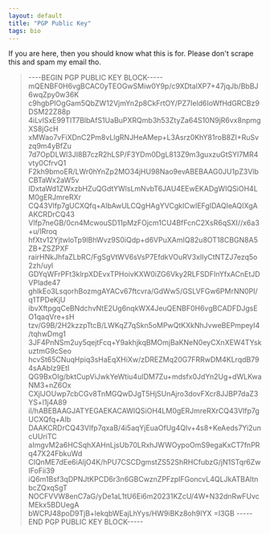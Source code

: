 ```yaml
---
layout: default
title: "PGP Public Key"
tags: bio 
---
```

If you are here, then you should know what this is for. Please don't scrape this and spam my email tho.

>----BEGIN PGP PUBLIC KEY BLOCK-----
mQENBF0H6vgBCAC0yTEOGwSMiw0Y9p/c9XDtalXP7+47jqJb/BbBJ6wqZpy0w36K
c9hgbPIOgGam5QbZW12VjmYn2p8CkFrtOY/PZ7Ield6IoWfHdGRCBz9DSM22Z88p
4iLvISxE99TIT7BlbAfS1UaBuPXRQmb3h53ZtyZa64S10N9jR6vx8npmgXS8jGcH
xMWao7vFiXDnC2Pm8vLlgRNJHeAMep+L3Asrz0KhY81roB8ZI+RuSvzq9m4yBfZu
7d7OpDLWl3JI8B7czR2hLSP/F3YDm0DgL813Z9m3guxzuGtSYl7MR4vty0CfrvQ1
F2kh9bmoER/LWr0hYnZp2MO34jHU98Nao9evABEBAAG0JU1pZ3VlbCBTaWx2aW5v
IDxtaWd1ZWxzbHZuQGdtYWlsLmNvbT6JAU4EEwEKADgWIQSiOH4LM0gERJmreRXr
CQ43Vlfp7gUCXQfq+AIbAwULCQgHAgYVCgkICwIEFgIDAQIeAQIXgAAKCRDrCQ43
Vlfp7neGB/0cn4McwouSD11pMzFOjcm1CU4BfFcnC2XsR6qSXI//x6a3+u/IRroq
hfXtv12YjtwloTp9lBhWvz9S0iQdp+d6VPuXAmIQ82u8OT18CBGN8A5ZB+ZSZPXF
rairHNkJhfaZLbRC/FgSgVtWV6sVsP7EfdkVOuRV3xlIyCtNTZJ7ezq5o2zh/uyl
GDYqWFrPFt3klrpXDEvxTPHoivKXW0iZG6Vky2RLFSDFInYfxACnEtJDVPlade47
ghlkEo3LsqorhBozmgAYACv67ftcvra/GdWw5/GSLVFGw6PMrNN0PI/q1TPDeKjU
ibvXftpgqCeBNdchvNtE2Ug6nqkWX4JeuQENBF0H6vgBCADFDJgsEO1qaqVre+sH
tzv/G9B/2H2kzzpTtcB/LWKqZ7qSkn5oMPwQtKXkNhJvweBEPmpeyI4/tqhwDmg1
3JF4PnNSm2uy5qejtFcq+Y9akhjkqBMOmjBaKNeN0eyCXnXEW4TYskuztmG9cSeo
hcvSt65CNuqHpiq3sHaEqXHiXw/zDREZMq20G7FRRwDM4KLrqdB794sAAbIz9EtI
QG9BxOIg/bktCupViJwkYeWtiu4uIDM7Zu+mdsfx0JdYn2Ug+dWLKwaNM3+nZ6Ox
CXjlJOUwp7cbCGv8TnMGQwDJgT5HjSUnAjro3dovFXcr8JJBP7daZ3YS+l1j4A89
il/hABEBAAGJATYEGAEKACAWIQSiOH4LM0gERJmreRXrCQ43Vlfp7gUCXQfq+AIb
DAAKCRDrCQ43Vlfp7qxaB/4i5aqYjEuaOfUg4Qlv+4s8+KeAeds7Yi2uncUUriTC
aImgvM2a6HCSqhXAHnLjsUb70LRxhJWWOypoOmS9egaKxCT7fnPRq47X24FbkuWd
ClQnME7dEe6iAljO4K/hPU7CSCDgmstZS52ShRHCfubzG/jN1STqr6ZwIFoFii39
iQ6m1Bsf3qDPNJtKPCD6r3n6GBCwznZPFzpIFGoncvL4QLJkATBAltnbcZQxqSgT
NOCFVVW8enC7aG/yDe1aL1tU6Ei6m20231KZcU/4W+N32dnRwFUvcMEkx5BDUegA
bWCPJ48poD9TjB+lekqbWEajLhYys/HW9iBKz8oh9IYX
=I3GB
-----END PGP PUBLIC KEY BLOCK-----